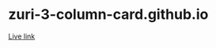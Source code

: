 # zuri-3-column-card.github.io
[Live link](https://ayoolu1.github.io/zuri-3-column-card.github.io/)
